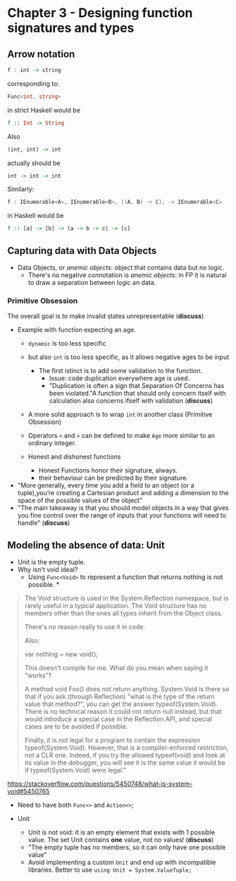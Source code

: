 # Chapter 3 - Designing function signatures and types

## Arrow notation

```haskell
f : int -> string
```

corresponding to:

```csharp
Func<int, string>
```

in strict Haskell would be

```haskell
f :: Int -> String
```

Also

```haskell
(int, int) -> int
```

actually should be

```haskell
int -> int -> int
```

Similarly:

```csharp
f : IEnumerable<A>, IEnumerable<B>, ((A, B) -> C), -> IEnumerable<C>
```

in Haskell would be

```haskell
f :: [a] -> [b] -> (a -> b -> c) -> [c]
```

## Capturing data with Data Objects

* Data Objects, or *anemic objects*: object that contains data but no logic.
  * There's no negative connotation is *anemic objects*: in FP it is natural to draw a separation between logic an data.
  
  
### Primitive Obsession

The overall goal is to make invalid states unrepresentable (**discuss**)

* Example with function expecting an age.
  * `dynamic` is too less specific
  * but also `int` is too less specific, as it allows negative ages to be input
    * The first istinct is to add some validation to the function.
      * Issue: code duplication everywhere age is used.
      * "Duplication is often a sign that Separation Of Concerns has been violated."A function that should only concern itself with calculation also concerns ifself with validation (**discuss**)
  * A more solid approach is to wrap `int` in another class (Primitive Obsession)
  * Operators `<` and `>` can be defined to make `Age` more similar to an ordinary integer.
  
  * Honest and dishonest functions
    * Honest Functions honor their signature, always.
    * their behaviour can be predicted by their signature.
* "More generally, every time you add a field to an object (or a tuple),you’re creating a Cartesian product and adding a dimension to the space of the possible values of the object"
* "The main takeaway is that you should model objects in a way that gives you fine control over the range of inputs that your functions will need to handle" (**discuss**)

## Modeling the absence of data: Unit

* Unit is the empty tuple.
* Why isn't void ideal?
  * Using `Func<Void>` to represent a function that returns nothing is not possible.
    * 
    
> The Void structure is used in the System.Reflection namespace, but is rarely useful in a typical application. The Void structure has no members other than the ones all types inherit from the Object class.
>
>There's no reason really to use it in code.
>
>Also:
>
>var nothing = new void();
>
>This doesn't compile for me. What do you mean when saying it "works"?
>
>A method void Foo() does not return anything. System.Void is there so that if you ask (through Reflection) "what is the type of the return value that method?", you can get the answer typeof(System.Void). There is no technical reason it could not return null instead, but that would introduce a special case in the Reflection API, and special cases are to be avoided if possible.
>
>Finally, it is not legal for a program to contain the expression typeof(System.Void). However, that is a compiler-enforced restriction, not a CLR one. Indeed, if you try the allowed typeof(void) and look at its value in the debugger, you will see it is the same value it would be if typeof(System.Void) were legal."

https://stackoverflow.com/questions/5450748/what-is-system-void#5450765


* Need to have both `Func<>` and `Action<>`;

* Unit
  * Unit is not void: it is an empty element that exists with 1 possible value. The set Unit contains **one** value, not no values! (**discuss**)
  * "The empty tuple has no members, so it can only have one possible value"
  * Avoid implementing a custom `Unit` and end up with incompatible libraries. Better to use `using Unit = System.ValueTuple;`
  
